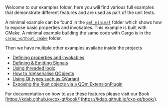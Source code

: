 <!--
SPDX-FileCopyrightText: 2022 Klarälvdalens Datakonsult AB, a KDAB Group company <info@kdab.com>
SPDX-FileContributor: Andrew Hayzen <andrew.hayzen@kdab.com>

SPDX-License-Identifier: MIT OR Apache-2.0
-->

Welcome to our examples folder, here you will find various full examples that demonstrate different features and are used as part of the unit tests.

A minimal example can be found in the [`qml_minimal`](./qml_minimal/) folder which shows how to expose basic properties and invokables.
This example is built with CMake.
A minimal example building the same code with Cargo is in the [`cargo_without_cmake`](./cargo_without_cmake/) folder.

Then we have multiple other examples availabe inside the projects

  * [Defining properties and invokables](./qml_features/rust/src/invokables.rs.rs)
  * [Defining & Emitting Signals](./qml_features/rust/src/signals.rs)
  * [Using threaded logic](./qml_features/rust/src/threading.rs)
  * [How to (de)serialise QObjects](./qml_features/rust/src/serialisation.rs)
  * [Using Qt types such as QVariant](./qml_features/rust/src/types.rs)
  * [Exposing the Rust objects via a QQmlExtensionPlugin](./qml_extension_plugin/plugin/)

For documentation on how to use these features please visit our Book [https://kdab.github.io/cxx-qt/book/](https://kdab.github.io/cxx-qt/book/).
